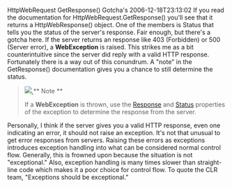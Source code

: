HttpWebRequest GetResponse() Gotcha's
2006-12-18T23:13:02
If you read the documentation for HttpWebRequest.GetResponse() you'll see that it returns a HttpWebResponse() object. One of the members is Status that tells you the status of the server's response. Fair enough, but there's a gotcha here. If the server returns an response like 403 (Forbidden) or 500 (Server error), a **WebException** is raised. This strikes me as a bit counterintuitive since the server did reply with a valid HTTP response. Fortunately there is a way out of this conundrum. A "note" in the GetResponse() documentation gives you a chance to still determine the status.

> [ ![](http://az667460.vo.msecnd.net/cdn/images/blog/WindowsLiveWriter/HttpWebRequest.GetResponseGotchas_BC87/note_thumb.png) ](http://az667460.vo.msecnd.net/cdn/images/blog/WindowsLiveWriter/HttpWebRequest.GetResponseGotchas_BC87/note2.png) ** Note **
> 
> If a **WebException** is thrown, use the [Response](ms-help://ms.msdnqtr.v80.en/P_System_Net_WebException_Response.htm) and [Status](ms-help://ms.msdnqtr.v80.en/P_System_Net_WebException_Status.htm) properties of the exception to determine the response from the server.

Personally, I think if the server gives you a valid HTTP response, even one indicating an error, it should not raise an exception. It's not that unusual to get error responses from servers. Raising these errors as exceptions introduces exception handling into what can be considered normal control flow. Generally, this is frowned upon because the situation is not "exceptional." Also, exception handling is many times slower than straight-line code which makes it a poor choice for control flow. To quote the CLR team, "Exceptions should be exceptional."
